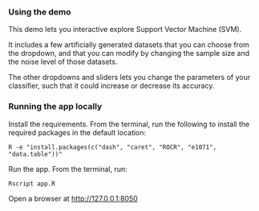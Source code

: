 ### Using the demo
This demo lets you interactive explore Support Vector Machine (SVM). 

It includes a few artificially generated datasets that you can choose from the dropdown, and that you can modify by changing the sample size and the noise level of those datasets.

The other dropdowns and sliders lets you change the parameters of your classifier, such that it could increase or decrease its accuracy.

### Running the app locally

Install the requirements. From the terminal, run the following to install the required packages in the default location:
```
R -e "install.packages(c("dash", "caret", "ROCR", "e1071", "data.table"))"
```

Run the app. From the terminal, run:
```
Rscript app.R
```

Open a browser at http://127.0.0.1:8050

